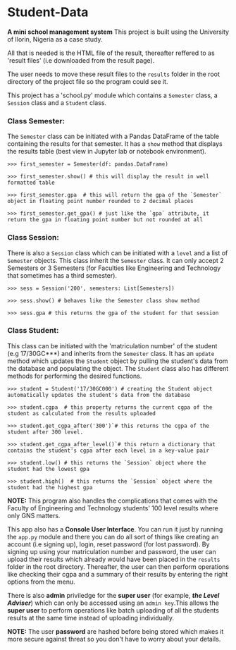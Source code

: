 # Student-Data
**A mini school management system**
This project is built using the University of Ilorin, Nigeria as a case study.

All that is needed is the HTML file of the result, thereafter reffered to as 'result files' (i.e downloaded from the result page).

The user needs to move these result files to the `results` folder in the root directory of the project file so the program could see it.


This project has a 'school.py' module which contains a `Semester` class, a `Session` class and a `Student` class.


### **Class Semester:**
The `Semester` class can be initiated with a Pandas DataFrame of the table containing the results for that semester. It has a `show` method that 
displays the results table (best view in Jupyter lab or notebook environment).

```
>>> first_semester = Semester(df: pandas.DataFrame)

>>> first_semester.show() # this will display the result in well formatted table

>>> first_semester.gpa  # this will return the gpa of the `Semester` object in floating point number rounded to 2 decimal places

>>> first_semester.get_gpa() # just like the `gpa` attribute, it return the gpa in floating point number but not rounded at all
```

### **Class Session:**
There is also a `Session` class which can be initiated with a  `level` and a list of `Semester` objects. This class inherit the `Semester` class.
It can only accept 2 Semesters or 3 Semesters (for Faculties like Engineering and Technology that
sometimes has a third semester).

```
>>> sess = Session('200', semesters: List[Semesters])

>>> sess.show() # behaves like the Semester class show method

>>> sess.gpa # this returns the gpa of the student for that session
```

### **Class Student:**
This class can be initiated with the 'matriculation number' of the student (e.g 17/30GC***) and inherits from the `Semester` class. It has an `update` method which updates the `Student` object by
pulling the student's data from the database and populating the object. The `Student` class also has different methods for performing the desired functions.

```
>>> student = Student('17/30GC000') # creating the Student object automatically updates the student's data from the database

>>> student.cgpa  # this property returns the current cgpa of the student as calculated from the results uploaded

>>> student.get_cgpa_after('300')`# this returns the cgpa of the student after 300 level.

>>> student.get_cgpa_after_level()`# this return a dictionary that contains the student's cgpa after each level in a key-value pair

>>> student.low() # this returns the `Session` object where the student had the lowest gpa

>>> student.high()  # this returns the `Session` object where the student had the highest gpa
```

**NOTE:** This program also handles the complications that comes with the Faculty of Engineering and Technology students' 100 level results where only GNS matters.

This app also has a **Console User Interface**. You can run it just by running the `app.py` module and there you can do all sort of things like creating an
account (i.e signing up), login, reset password (for lost password). By signing up using your matriculation number and password, the user can upload their results
which already would have been placed in the `results` folder in the root directory. Thereafter, the user can then perform operations like checking their
cgpa and a summary of their results by entering the right options from the menu.

There is also **admin** priviledge for the **super user** (for example, ***the Level Adviser***) which can only be accessed using an `admin key`.This allows the **super user** to perform operations like batch uploading of all the students results at the same time instead of uploading individually.


**NOTE:** The user **password** are hashed before being stored which makes it more secure against threat so you don't have to worry about your details.
